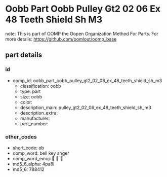 # Oobb Part Oobb Pulley Gt2 02 06 Ex 48 Teeth Shield Sh M3  

note: This is part of OOMP the Oopen Organization Method For Parts. For more details: https://github.com/oomlout/oomp_base

##  part details





### id
* oomp_id: oobb_part_oobb_pulley_gt2_02_06_ex_48_teeth_shield_sh_m3
  * classification: oobb
  * type: part
  * size: oobb
  * color: 
  * description_main: pulley_gt2_02_06_ex_48_teeth_shield_sh_m3
  * description_extra: 
  * manufacturer: 
  * part_number: 

### other_codes
* short_code: ob
* oomp_word: bell key anger
* oomp_word_emoji :bell: :key: :anger:
* md5_6_alpha: 4pa8i
* md5_6: 788412